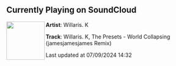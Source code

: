## Currently Playing on SoundCloud

[<img align="left" width="100" src="https://i1.sndcdn.com/artworks-yNyylAKlrhyYBlhy-0ZOlYw-t500x500.jpg">](https://soundcloud.com/willaris_k/willarisk-the-presets-world-collapsing-jamesjamesjames-remix)

**Artist**: Willaris. K 

**Track**: Willaris. K, The Presets - World Collapsing (jamesjamesjames Remix)

Last updated at 07/09/2024 14:32
